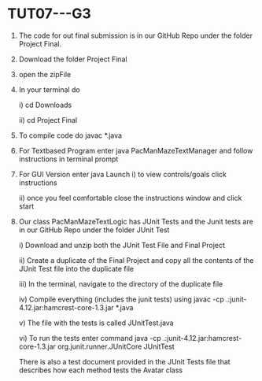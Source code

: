 # TUT07---G3

1) The code for out final submission is in our GitHub Repo under the folder Project Final. 
2) Download the folder Project Final 
3) open the zipFile
4) In your terminal do

	i) cd Downloads
	
	ii) cd Project Final
	
5) To compile code do javac *.java
6) For Textbased Program enter java PacManMazeTextManager and follow instructions in terminal prompt
7) For GUI Version enter java Launch
	i) to view controls/goals click instructions
	
	ii) once you feel comfortable close the instructions window and click start

8) Our class PacManMazeTextLogic has JUnit Tests and the Junit tests are in our GitHub Repo under the folder JUnit Test

	i) Download and unzip both the JUnit Test File and Final Project
	
	ii) Create a duplicate of the Final Project and copy all the contents of the JUnit Test file into the duplicate file
	
	iii) In the terminal, navigate to the directory of the duplicate file
	
	iv) Compile everything (includes the junit tests) using javac -cp .:junit-4.12.jar:hamcrest-core-1.3.jar *.java
	
	v) The file with the tests is called JUnitTest.java
	
	vi) To run the tests enter command java -cp .:junit-4.12.jar:hamcrest-core-1.3.jar org.junit.runner.JUnitCore 
JUnitTest

	
	There is also a test document provided in the JUnit Tests file that describes how each method tests the Avatar class
